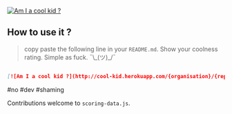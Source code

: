 [![Am I a cool kid ?](http://cool-kid.herokuapp.com/awemakers/cool-kid)](https://github.com/awemakers/cool-kid)

## How to use it ?

> copy paste the following line in your `README.md`. Show your coolness rating. Simple as fuck. ¯\\\_(ツ)_/¯

```markdown

[![Am I a cool kid ?](http://cool-kid.herokuapp.com/{organisation}/{repos})](https://github.com/awemakers/cool-kid)

```

#no #dev #shaming

Contributions welcome to `scoring-data.js`.
